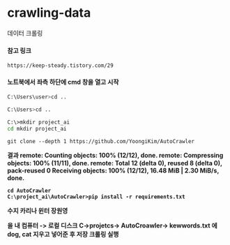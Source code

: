 # crawling-data
데이터 크롤링
####  참고 링크 
```
https://keep-steady.tistory.com/29
```
#### 노트북에서 좌측 하단에 cmd 창을 열고 시작

``` bash
C:\Users\user>cd ..

C:\Users>cd ..

C:\>mkdir project_ai
cd mkdir project_ai
```
```
git clone --depth 1 https://github.com/YoongiKim/AutoCrawler
```
<b>
  결과
remote: Counting objects: 100% (12/12), done.
remote: Compressing objects: 100% (11/11), done.
remote: Total 12 (delta 0), reused 8 (delta 0), pack-reused 0
Receiving objects: 100% (12/12), 16.48 MiB | 2.30 MiB/s, done.

```
cd AutoCrawler
C:\project_ai\AutoCrawler>pip install -r requirements.txt
```
<b>
수지
카리나
윈터
장원영

을 내 컴퓨터 -> 로컬 디스크 C->projetcs-> AutoCroawler-> kewwords.txt 에 dog, cat 지우고 넣어준 후 저장
크롤링 실행
